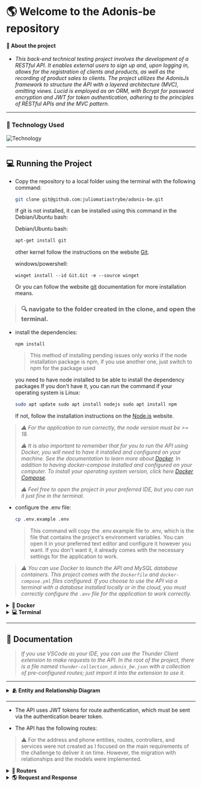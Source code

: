 
# 🌎 Welcome to the Adonis-be repository

#### 📄 About the project 

- *This back-end technical testing project involves the development of a RESTful API. It enables external users to sign up and, upon logging in, allows for the registration of clients and products, as well as the recording of product sales to clients. The project utilizes the AdonisJs framework to structure the API with a layered architecture (MVC), omitting views. Lucid is employed as an ORM, with Bcrypt for password encryption and JWT for token authentication, adhering to the principles of RESTful APIs and the MVC pattern.*


---

### 🚀 Technology Used

![Technology](https://skillicons.dev/icons?i=docker,nodejs,mysql,adonis,typescript)

---

## 💻 Running the Project

-  Copy the repository to a local folder using the terminal with the following command:
    ```bash
    git clone git@github.com:juliomatiastrybe/adonis-be.git
    ```

    If git is not installed, it can be installed using this command in the Debian/Ubuntu bash:

    Debian/Ubuntu bash:
    ```bash
    apt-get install git
    ```

    other kernel follow the instructions on the website [Git](https://git-scm.com/download/linux).

    windows/powershell:
    ```shell
    winget install --id Git.Git -e --source winget
    ```

    Or you can follow the website [git](https://git-scm.com/downloads) documentation for more installation means.

> ### 🔍️ navigate to the folder created in the clone, and open the terminal.

- install the dependencies:
  ```bash
  npm install
  ```
  > This method of installing pending issues only works if the node installation package is npm, if you use another one, just switch to npm for the package used

  you need to have node installed to be able to install the dependency packages
  If you don't have it, you can run the command if your operating system is Linux:
  ```bash
  sudo apt update sudo apt install nodejs sudo apt install npm
  ```

  If not, follow the installation instructions on the [Node.js](https://nodejs.org/en/download) website.

>*:warning: For the application to run correctly, the node version must be >= 18.*
>
>*:warning: It is also important to remember that for you to run the API using Docker, you will need to have it installed and configured on your machine. See the documentation to learn more about [Docker](https://docs.docker.com/get-docker/). In addition to having docker-compose installed and configured on your computer. To install your operating system version, click here [Docker Compose](https://docs.docker.com/compose/install/).*
>
>*:warning: Feel free to open the project in your preferred IDE, but you can run it just fine in the terminal.*

- configure the .env file:
  ```bash
  cp .env.example .env
  ```
  > This command will copy the .env.example file to .env, which is the file that contains the project's environment variables. You can open it in your preferred text editor and configure it however you want. If you don't want it, it already comes with the necessary settings for the application to work.

>*:warning: You can use Docker to launch the API and MySQL database containers. This project comes with the `Dockerfile` and `docker-compose.yml` files configured. If you choose to use the API via a terminal with a database installed locally or in the cloud, you must correctly configure the `.env` file for the application to work correctly.*

<details> 
  <summary><strong>🐋 Docker</strong></summary>

>*:warning: Before you begin, your docker-compose needs to be at version 1.29 or higher. [See here](https://www.digitalocean.com/community/tutorials/how-to-install-and-use-docker-compose-on-ubuntu-20-04-pt) or [in the documentation](https://docs.docker.com/compose/install/) how to install it. In the first article, you can replace where it is with `1.26.0` with `1.29.2`.*
>
>*:warning: It's important to note that the containers will run on port 3333 for API and 3306 for MySQL database, so if you are using them, simply swap the ports in the .env file.*


- For the API to start working, you first have to run docker-compose:

  ```bash
  docker-compose up -d
  ```

- When executing this command, wait for the API to become functional. checking through the adonis_app container log with the command:

  ```bash
  docker logs -f adonis_app
  ```

  >When typing this command, a log should appear in the terminal with the same information as in the image below. Showing that the API is operational.

  ![STARTED_API](./public/img/started_api.png)

- After the application is operational, migrations and seeders are deleted. And the API will be operational to receive requests.

- If you need to reset the API database, run the command:

  ```bash
  npm run db:reset
  ```
  >This command will delete all data from the database and run the migrations and seeders again.

</details>

<details>
  <summary><strong>💻 Terminal</strong></summary>

*To run the API via terminal, as already mentioned, you need to put the necessary information in the .env file for the API to connect to the MySQL database. By choosing this option, you must provide the necessary information for the API to be functional.*

>*:warning: Before running any command, it is necessary to ensure that the connection to the database is working and that a database has already been created. Pay attention to the name provided in the environment variable in .env: `DB_DATABASE`.*

- Run in the terminal:

  ```bash
  npm run dev
  ```
  >This command will start the API in development mode, and you will be able to access it via `http://localhost:3333` if that is the port passed. If you want to change the port, you can do so in the .env file. This way the API will be functional and ready to receive requests.


- To reset the API, run the command:
    ```bash
    npm run db:reset
    ```

- To stop the API in terminal, press `Ctrl + C` or case macOS `Cmd + C`.

  
</details>

---

## 📝 Documentation

>*If you use VSCode as your IDE, you can use the Thunder Client extension to make requests to the API. In the root of the project, there is a file named `thunder-collection_adonis_be.json` with a collection of pre-configured routes; just import it into the extension to use it.*
---
<details>
  <summary><strong>🫂 Entity and Relationship Diagram</strong></summary>


  ---

  ### Entity and Relationship Diagram

  ![ERD](./public/img/relationship-diagram.png)

  - The diagram shows the relationship between the entities in the database, where the user can have many clients, and the client can have many sales. The product can also have many sales, and the sale can have only one client and one product. I used the diagram to guide me in building the migrations, based on the information provided about each entity.

</details>

---

- The API uses JWT tokens for route authentication, which must be sent via the authentication bearer token.

- The API has the following routes:

>:warning: For the address and phone entities, routes, controllers, and services were not created as I focused on the main requirements of the challenge to deliver it on time. However, the migration with relationships and the models were implemented.

<details>
  <summary><strong>📖 Routers</strong></summary>


---

### Route Users

| Method | Endpoint | Description | Authentication |
| ----------- | ------------------------ | ----------------- | -------------------- |
| POST | /user | create a new user | NOT |
| PUT | /user/:id| update a user by id | YES |
| PATCH| /user/:id| update specific fields of a user by id | YES |

---

### Route Login

| Method | Endpoint | Description | Authentication |
| ----------- | ------------------------ | ----------------- | -------------------- |
| POST | /login | login user | NOT |

---

### Route Clients

| Method | Endpoint | Description | Authentication |
| ----------- | ------------------------ | ----------------- | -------------------- |
| GET | /client | list all clients | YES |
| GET | /client/:clientId/sales | list all sales of a client by id and filter by date by month and year | YES |
| POST | /client | create a new client | YES |
| PUT | /client/:id | update a client by id | YES |
| PATCH | /client/:id | update specific fields of a client by id | YES |
| DELETE | /client/:id | delete a client by id and automatically delete all sales of this client | YES |

---

### Route Products

| Method | Endpoint | Description | Authentication |
| ----------- | ------------------------ | ----------------- | -------------------- |
| GET | /product | list all products | YES |
| POST | /product | create a new product | YES |
| PUT | /product/:id | update a product by id | YES |
| PATCH | /product/:id | update specific fields of a product by id | YES |
| DELETE | /product/:id | delete a product by id (soft delete) | YES |

---

### Route Sales

| Method | Endpoint | Description | Authentication |
| ----------- | ------------------------ | ----------------- | -------------------- |
| GET | /sale | list all sales with client and product | YES |
| POST | /sale | create a new sale | YES |
| DELETE | /sale/:id | delete a sale by id | YES |

---

</details>

<details>
  <summary><strong> 🌎 Request and Response</strong></summary>

  ---

  <details>
    <summary><strong>Users</strong></summary>

  ---

  ### Users
  <details>
    <summary><strong>Create a new user</strong></summary>

  #### Create a new user

  - **Method**: POST
  - **Endpoint**: /user
  - **Description**: Create a new user
  - **Authentication**: NO

  #### Request

  - body:
  ```json
  {
    "email": "johndoe@doe.com",
    "password": "123456"
  }
  ```
  - validation:
    - email: required, unique, format email valid
    - password: required, min:6

  - exemple of request:
  - **Method**: POST
  - **URL**:
  ```bash
  http://localhost:3333/user
  ```

  #### Response

  - exemple of response:

  - **Status**: 201
  ```json
  {
    "id": 1,
    "email": "johndoe@doe.com"
  }
  ```

  ---

  - **status**: 400
  ```json
  {
    "message": "Invalid format for email"
  }
  ```
  ---
  
  - **status**: 409
  ```json
  {
    "message": "Email already exists"
  }
  ```
  ---

  - **status**: 500
  ```json
  {
    "message": "Internal server error"
  }
  ```

  ---

  </details>


  <details>
    <summary><strong>Update a user by id</strong></summary>

  #### Update a user by id

  >:warning: Since Adonis uses the same method in the controller for both PUT and PATCH, which is update, this route will accept both the PUT method to update all properties and the PATCH method to update only one.

  - **Method**: PUT
  - **Endpoint**: /user/:id
  - **Description**: Update a user by id
  - **Authentication**: YES

  #### Request

  - body:
  ```json
  {
    "email": "exemple@exemple.com",
    "password": "123456"
  }
  ```
  - params:
    - id: required, number

  - authentication: Bearer Token
    - token: required
    - format: Bearer token
    - Get the token in the login route

  - validation:
    - email: required if not provided password, unique, format email valid
    - password: required if not provided email, min:6

  - exemple of request:
  - **Method**: PUT
  - **URL**:
  ```bash
  http://localhost:3333/user/1
  ```

  #### Response

  - exemple of response:

  - **Status**: 200
  ```json
  {
    "id": 1,
    "email": "exemple@exemple.com"
  }
  ```

  ---

  - **status**: 400
  ```json
  {
    "message": "Invalid format for email"
  }
  ```

  ---

  - **status**: 409
  ```json
  {
    "message": "Email already exists"
  }
  ```

  ---

  - **status**: 500
  ```json
  {
    "message": "Internal server error"
  }
  ```

  </details>

</details>

---

<details>
  <summary><strong>Login</strong></summary>

  ### Login

  #### Login user

  - **Method**: POST
  - **Endpoint**: /login
  - **Description**: Login user
  - **Authentication**: NO

  #### Request

  - body:
  ```json
  {
    "email": "user@user.com",
    "password": "123456"
  }
  ```
  - validation:
    - email: required, format email valid
    - password: required, min:6

  - exemple of request:
  - **Method**: POST
  - **URL**:
  ```bash
  http://localhost:3333/login
  ```

  #### Response

  - exemple of response:

  - **Status**: 200
  ```json
  {
    "token": "eyJhbGciOiJIUzI1NiIsInR5cCI6IkpXVCJ9.eyJpZCI6MiwiZW1haWwiOiJ1c2VyQHVzZXIuY29tIiwiaWF0IjoxNzIwMTU5MDAxLCJleHAiOjE3MjEwMjMwMDF9.3UQBzWrJXSSaoipfKWBU1f0-hMt_-JDbE8EhIMCfKSE"
  }
  ```
  ---

  - **status**: 400
  ```json
  {
    "message": "Invalid format for email"
  }
  ```

  ---

  - **status**: 401
  ```json
  {
    "message": "Invalid email or password"
  }
  ```

  ---

  - **status**: 500
  ```json
  {
    "message": "Internal server error"
  }
  ```
</details>

---

<details>
  <summary><strong>Clients</strong></summary>

  ### Clients

  <details>
    <summary><strong>List all clients</strong></summary>

  #### List all clients

  - **Method**: GET
  - **Endpoint**: /client
  - **Description**: List all clients ordered by id asc
  - **Authentication**: YES

  #### Request

  - authentication: Bearer Token
    - token: required
    - format: Bearer token
    - Get the token in the login route

  - exemple of request:
  - **Method**: GET
  - **URL**:
  ```bash
  http://localhost:3333/client
  ```

  #### Response

  - exemple of response:

  - **Status**: 200
  ```json
  [
    {
      "id": 1,
      "name": "John Snow",
      "taxId": "12345678912"
    },
    {
      "id": 2,
      "name": "Daenerys Targaryen",
      "taxId": "98765432112"
    }
  ]
  ```
  ---

  - **status**: 401
  ```json
  {
    "message": "Token not provided"
  }
  ```
  ---

  - **status**: 500
  ```json
  {
    "message": "Internal server error"
  }
  ```
  ---

  </details>

  <details>
    <summary><strong>List all sales of a client by id</strong></summary>

  #### List all sales of a client by id

  - **Method**: GET
  - **Endpoint**: /client/:clientId/sales
  - **Description**: List all sales of a client by id and filter by date by month and year
  - **Authentication**: YES

  #### Request

  - params:
    - id: required, number

  - authentication: Bearer Token
    - token: required
    - format: Bearer token
    - Get the token in the login route

  - query params:
    - month: not required, number, min:1, max:12
    - year: not required, number, min:1900, max: current year
  
  example of request:
  - **Method**: GET
  - **URL**:
  ```bash
  http://localhost:3333/client/1/sales?month=1&year=2021
  ```

  #### Response

  >:warning: Sales will be ordered by date, always showing the most recent one first!

  - exemple of response:
  <details>
    <summary>200 - Query Params Not Informed</summary>

  - **Status**: 200
  - **Query Params**: Not Informed
  ```json
  {
    "id": 1,
    "name": "John Snow",
    "taxId": "12345678912",
    "sales": [
      {
        "id": 3,
        "clientId": 1,
        "productId": 1,
        "quantity": 10,
        "price": "10.00",
        "totalPrice": "100.00",
        "date": "2021-02-02T00:00:00.000Z"
      },
      {
        "id": 4,
        "clientId": 1,
        "productId": 2,
        "quantity": 10,
        "price": "20.00",
        "totalPrice": "200.00",
        "date": "2021-02-01T00:00:00.000Z"
      },
      {
        "id": 2,
        "clientId": 1,
        "productId": 2,
        "quantity": 10,
        "price": "20.00",
        "totalPrice": "200.00",
        "date": "2021-01-02T00:00:00.000Z"
      },
      {
        "id": 1,
        "clientId": 1,
        "productId": 1,
        "quantity": 10,
        "price": "10.00",
        "totalPrice": "100.00",
        "date": "2021-01-01T00:00:00.000Z"
      }
    ]
  }
  ```

  </details>

  <details>
    <summary>200 - Query Params Informed</summary>

  >:warning: The response will be the same as the previous one, but with the sales filtered by the month and year informed in the query params.
  >
  >:warning: To filter by month and year, it is mandatory to send two queries; sending only one will not make the filter work correctly.

  - **Status**: 200
  - **Query Params**: Informed
  ```json
  {
    "id": 1,
    "name": "John Snow",
    "taxId": "12345678912",
    "sales": [
      {
        "id": 2,
        "clientId": 1,
        "productId": 2,
        "quantity": 10,
        "price": "20.00",
        "totalPrice": "200.00",
        "date": "2021-01-02T00:00:00.000Z"
      },
      {
        "id": 1,
        "clientId": 1,
        "productId": 1,
        "quantity": 10,
        "price": "10.00",
        "totalPrice": "100.00",
        "date": "2021-01-01T00:00:00.000Z"
      }
    ]
  }
  ```

  </details>

  - **status**: 400
  ```json
  {
    "message": "Invalid month or year"
  }
  ```

  - **status**: 401
  ```json
  {
    "message": "Token not provided"
  }
  ```
  - **status**: 404
  ```json
  {
    "message": "Client not found"
  }
  ```
  - **status**: 500
  ```json
  {
    "message": "Internal server error"
  }
  ```

  </details>

</details>

---

</details>
